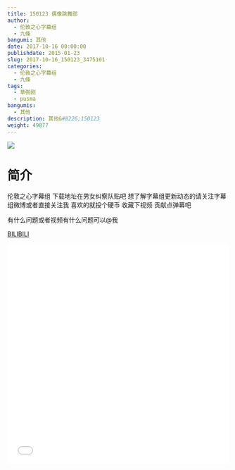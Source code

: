 ```yaml
---
title: 150123 偶像跳舞部
author: 
  - 伦敦之心字幕组
  - 九條
bangumi: 其他
date: 2017-10-16 00:00:00
publishdate: 2015-01-23
slug: 2017-10-16_150123_3475101
categories: 
  - 伦敦之心字幕组
  - 九條
tags: 
  - 草彅刚
  - pusma
bangumis: 
  - 其他
description: 其他&#8226;150123
weight: 49877
---
```


![](https://i.imgur.com/5e2jsR6.jpg)

# 简介  
伦敦之心字幕组 下载地址在男女纠察队贴吧 想了解字幕组更新动态的请关注字幕组微博或者直接关注我 喜欢的就投个硬币 收藏下视频 贡献点弹幕吧


有什么问题或者视频有什么问题可以@我

  [BILIBILI](https://www.bilibili.com/video/av3475101/)


  <iframe src="//www.bilibili.com/html/html5player.html?cid=5521290&aid=3475101" width="100%" height="500" frameborder="0" allowfullscreen="allowfullscreen"></iframe>
